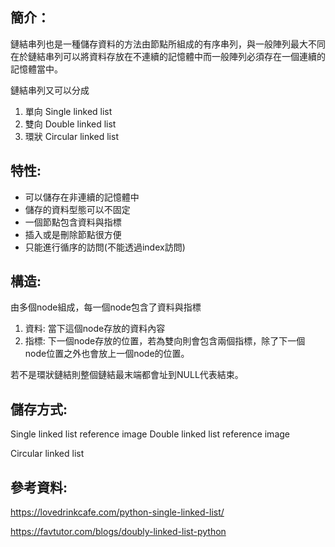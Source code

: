 ## 簡介：

鏈結串列也是一種儲存資料的方法由節點所組成的有序串列，與一般陣列最大不同在於鏈結串列可以將資料存放在不連續的記憶體中而一般陣列必須存在一個連續的記憶體當中。

鏈結串列又可以分成

1. 單向 Single linked list
2. 雙向  Double linked list
3. 環狀 Circular linked list

## 特性:

- 可以儲存在非連續的記憶體中
- 儲存的資料型態可以不固定
- 一個節點包含資料與指標
- 插入或是刪除節點很方便
- 只能進行循序的訪問(不能透過index訪問)

## 構造:

由多個node組成，每一個node包含了資料與指標

1. 資料: 當下這個node存放的資料內容
2. 指標: 下一個node存放的位置，若為雙向則會包含兩個指標，除了下一個node位置之外也會放上一個node的位置。

若不是環狀鏈結則整個鏈結最末端都會址到NULL代表結束。

## 儲存方式:

Single linked list
reference image 
Double linked list
reference image 

Circular linked list
## 參考資料:

https://lovedrinkcafe.com/python-single-linked-list/

https://favtutor.com/blogs/doubly-linked-list-python
